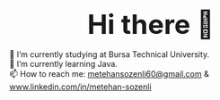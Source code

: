 ### <p align="center"><font size="10">Hi there 👋</font></p>
 🔭 I’m currently studying at Bursa Technical University.
 <br>
 🌱 I’m currently learning Java.
 <br>
 📫 How to reach me: metehansozenli60@gmail.com & www.linkedin.com/in/metehan-sozenli
 <br>
<!--
**metehansozenli/metehansozenli** is a ✨ _special_ ✨ repository because its `README.md` (this file) appears on your GitHub profile.

Here are some ideas to get you started:

- 🔭 I’m currently working on ...
-
- 👯 I’m looking to collaborate on ...
- 🤔 I’m looking for help with ...
- 💬 Ask me about ...
- 
- 😄 Pronouns: ...
- ⚡ Fun fact: ...
-->
